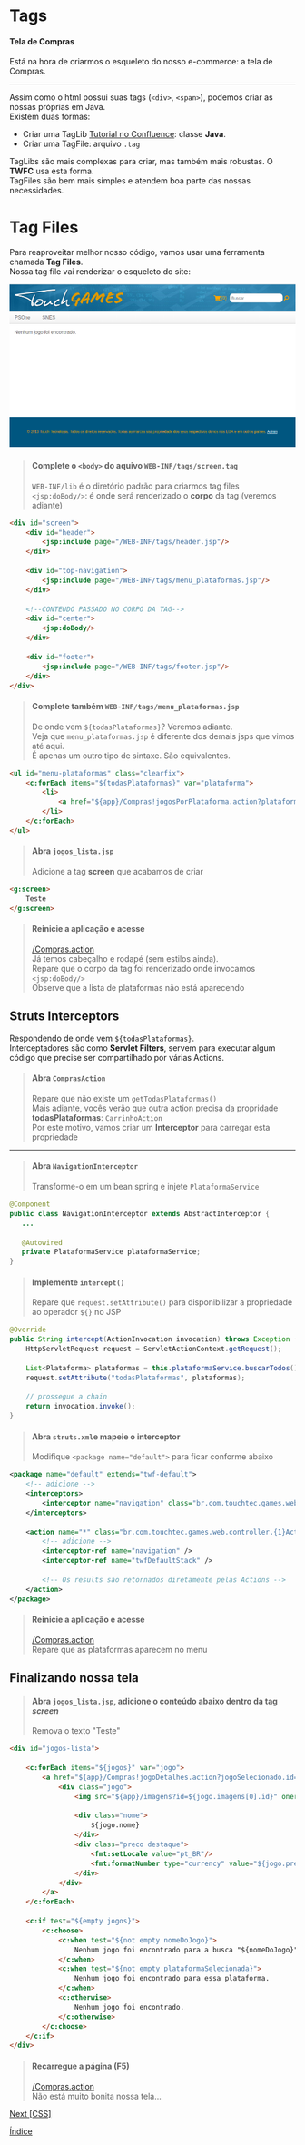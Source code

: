 # Tags

#### Tela de Compras

Está na hora de criarmos o esqueleto do nosso e-commerce: a tela de Compras.

---

Assim como o html possui suas tags (`<div>`, `<span>`), podemos criar as nossas próprias em Java.  
Existem duas formas: 
- Criar uma TagLib [Tutorial no Confluence](http://confluence.touchtec.com.br/display/TWF/Desenvolvendo+Tags): classe **Java**.  
- Criar uma TagFile: arquivo `.tag`

TagLibs são mais complexas para criar, mas também mais robustas. O **TWFC** usa esta forma.   
TagFiles são bem mais simples e atendem boa parte das nossas necessidades.

# Tag Files

Para reaproveitar melhor nosso código, vamos usar uma ferramenta chamada **Tag Files**.  
Nossa tag file vai renderizar o esqueleto do site:

![](img/css1.png)

> #### Complete o `<body>` do aquivo `WEB-INF/tags/screen.tag`
> `WEB-INF/lib` é o diretório padrão para criarmos tag files  
> `<jsp:doBody/>`: é onde será renderizado o **corpo** da tag (veremos adiante)

```html
<div id="screen">
    <div id="header">
        <jsp:include page="/WEB-INF/tags/header.jsp"/>
    </div>

    <div id="top-navigation">
        <jsp:include page="/WEB-INF/tags/menu_plataformas.jsp"/>
    </div>

    <!--CONTEUDO PASSADO NO CORPO DA TAG-->
    <div id="center">
        <jsp:doBody/>
    </div>

    <div id="footer">
        <jsp:include page="/WEB-INF/tags/footer.jsp"/>
    </div>
</div>
```

> #### Complete também `WEB-INF/tags/menu_plataformas.jsp`
> De onde vem `${todasPlataformas}`? Veremos adiante.  
> Veja que `menu_plataformas.jsp` é diferente dos demais jsps que vimos até aqui.  
> É apenas um outro tipo de sintaxe. São equivalentes.  

```html
<ul id="menu-plataformas" class="clearfix">
    <c:forEach items="${todasPlataformas}" var="plataforma">
        <li>
            <a href="${app}/Compras!jogosPorPlataforma.action?plataformaSelecionada.id=${plataforma.id}">${plataforma.nome}</a>
        </li>
    </c:forEach>
</ul>
```

> #### Abra `jogos_lista.jsp`
> Adicione a tag **screen** que acabamos de criar

```html
<g:screen>
    Teste
</g:screen>
```

> #### Reinicie a aplicação e acesse
> [/Compras.action]()  
> Já temos cabeçalho e rodapé (sem estilos ainda).  
> Repare que o corpo da tag foi renderizado onde invocamos `<jsp:doBody/>`  
> Observe que a lista de plataformas não está aparecendo

## Struts Interceptors

Respondendo de onde vem `${todasPlataformas}`.  
Interceptadores são como **Servlet Filters**, servem para executar algum código que precise ser compartilhado por várias Actions.  

> #### Abra `ComprasAction`
> Repare que não existe um `getTodasPlataformas()`  
> Mais adiante, vocês verão que outra action precisa da propridade **todasPlataformas**: `CarrinhoAction`  
> Por este motivo, vamos criar um **Interceptor** para carregar esta propriedade

---

> #### Abra `NavigationInterceptor`
> Transforme-o em um bean spring e injete `PlataformaService`

```java
@Component
public class NavigationInterceptor extends AbstractInterceptor {
   ...
   
   @Autowired
   private PlataformaService plataformaService;
}
```

> #### Implemente `intercept()`
> Repare que `request.setAttribute()` para disponibilizar a propriedade ao operador `${}` no JSP

```java
@Override
public String intercept(ActionInvocation invocation) throws Exception {
    HttpServletRequest request = ServletActionContext.getRequest();

    List<Plataforma> plataformas = this.plataformaService.buscarTodos();
    request.setAttribute("todasPlataformas", plataformas);

    // prossegue a chain
    return invocation.invoke();
}
```

> #### Abra `struts.xml`e mapeie o interceptor
> Modifique `<package name="default">` para ficar conforme abaixo

```xml
<package name="default" extends="twf-default">
    <!-- adicione -->
    <interceptors>
        <interceptor name="navigation" class="br.com.touchtec.games.web.controller.NavigationInterceptor" />
    </interceptors>

    <action name="*" class="br.com.touchtec.games.web.controller.{1}Action">
        <!-- adicione -->
        <interceptor-ref name="navigation" />
        <interceptor-ref name="twfDefaultStack" />

        <!-- Os results são retornados diretamente pelas Actions -->
    </action>
</package>
```

> #### Reinicie a aplicação e acesse
> [/Compras.action]()  
> Repare que as plataformas aparecem no menu

## Finalizando nossa tela

> #### Abra `jogos_lista.jsp`, adicione o conteúdo abaixo dentro da tag *screen*
> Remova o texto "Teste"

```html
<div id="jogos-lista">
    
    <c:forEach items="${jogos}" var="jogo">
        <a href="${app}/Compras!jogoDetalhes.action?jogoSelecionado.id=${jogo.id}">
            <div class="jogo">
                <img src="${app}/imagens?id=${jogo.imagens[0].id}" onerror="this.src='${app}/img/jogo_padrao.png'"/>
                
                <div class="nome">
                    ${jogo.nome}
                </div>
                <div class="preco destaque">
                    <fmt:setLocale value="pt_BR"/>
                    <fmt:formatNumber type="currency" value="${jogo.precoComDesconto}" />
                </div>
            </div>
        </a>
    </c:forEach>
    
    <c:if test="${empty jogos}">
        <c:choose>
            <c:when test="${not empty nomeDoJogo}">
                Nenhum jogo foi encontrado para a busca "${nomeDoJogo}".
            </c:when>
            <c:when test="${not empty plataformaSelecionada}">
                Nenhum jogo foi encontrado para essa plataforma.
            </c:when>
            <c:otherwise>
                Nenhum jogo foi encontrado.
            </c:otherwise>
        </c:choose>
    </c:if>
</div>
```

> #### Recarregue a página (F5)
> [/Compras.action]()  
> Não está muito bonita nossa tela...

[Next [CSS]](CSS.md)

[Índice](index.md)

